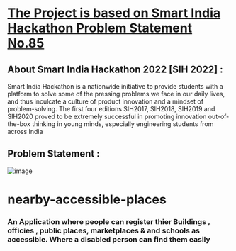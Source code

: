 # [The Project is based on Smart India Hackathon Problem Statement  No.85 ](https://sih.gov.in/sih2022PS)

## About Smart India Hackathon 2022 [SIH 2022] : 
Smart India Hackathon is a nationwide initiative to provide students with a platform to solve some of the pressing problems we face in our daily lives, and thus inculcate a culture of product innovation and a mindset of problem-solving. The first four editions SIH2017, SIH2018, SIH2019 and SIH2020 proved to be extremely successful in promoting innovation out-of-the-box thinking in young minds, especially engineering students from across India 

## Problem Statement :
![image](https://user-images.githubusercontent.com/65951872/173175282-721524eb-0b53-4ca2-870d-832609dd2928.png)

# nearby-accessible-places
### An Application where people can register thier Buildings , officies , public places, marketplaces &amp; and schools as accessible. Where a disabled person can find them easily
